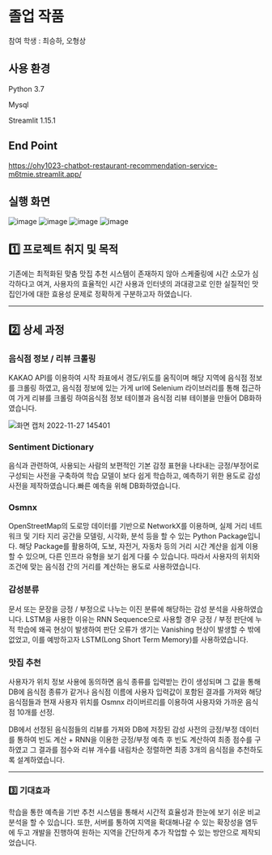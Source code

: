 # 졸업 작품

참여 학생 : 최승하, 오형상

## 사용 환경
Python 3.7

Mysql

Streamlit 1.15.1

## End Point
https://ohy1023-chatbot-restaurant-recommendation-service-m6tmie.streamlit.app/

## 실행 화면
![image](https://user-images.githubusercontent.com/110380812/204121588-fae2d5ee-8cdf-4b69-902c-82a74a96e0a9.png)
![image](https://user-images.githubusercontent.com/110380812/204121602-166b6d6f-a62c-43eb-9bdd-6c208ed3b335.png)
![image](https://user-images.githubusercontent.com/110380812/204121614-6612e3ad-7bd2-481b-a2b0-c6c0491e6ac2.png)
![image](https://user-images.githubusercontent.com/110380812/204121620-0043424a-82bd-48e1-8b60-486711eb77b8.png)


## 1️⃣ 프로젝트 취지 및 목적

 기존에는 최적화된 맞춤 맛집 추천 시스템이 존재하지 않아 스케줄링에 시간 소모가 심각하다고 여겨, 사용자의 효율적인 시간 사용과 인터넷의 과대광고로 인한 실질적인 맛집인가에 대한 효용성 문제로 정확하게 구분하고자 하였습니다.

---

## 2️⃣ 상세 과정

### 음식점 정보 / 리뷰 크롤링

 KAKAO API를 이용하여 시작 좌표에서 경도/위도를 움직이며 해당 지역에 음식점 정보를 크롤링 하였고, 음식점 정보에 있는 가게 url에 Selenium 라이브러리를 통해 접근하여 가게 리뷰를 크롤링 하여음식점 정보 테이블과 음식점 리뷰 테이블을 만들어 DB화하였습니다.

![화면 캡처 2022-11-27 145401](https://user-images.githubusercontent.com/110380812/204121464-18437727-b1ce-4497-9c20-70cf75d928b0.png)


### Sentiment Dictionary

 음식과 관련하여, 사용되는 사람의 보편적인 기본 감정 표현을 나타내는 긍정/부정어로 구성되는 사전을 구축하여 학습 모델이 보다 쉽게 학습하고, 예측하기 위한 용도로 감성 사전을 제작하였습니다.빠른 예측을 위해 DB화하였습니다.

### Osmnx

 OpenStreetMap의 도로망 데이터를 기반으로 NetworkX를 이용하며, 실제 거리 네트워크 및 기타 지리 공간을 모델링, 시각화, 분석 등을 할 수 있는 Python Package입니다. 해당 Package를 활용하여, 도보, 자전거, 자동차 등의 거리 시간 계산을 쉽게 이용할 수 있으며, 다른 인프라 유형을 보기 쉽게 다룰 수 있습니다. 따라서 사용자의 위치와 조건에 맞는 음식점 간의 거리를 계산하는 용도로 사용하였습니다.

### 감성분류

 문서 또는 문장을 긍정 / 부정으로 나누는 이진 분류에 해당하는 감성 분석을 사용하였습니다. LSTM을 사용한 이유는 RNN Sequence으로 사용할 경우 긍정 / 부정 판단에 누적 학습에 왜곡 현상이 발생하여 판단 오류가 생기는 Vanishing 현상이 발생할 수 밖에 없었고, 이를 예방하고자 LSTM(Long Short Term Memory)를 사용하였습니다.

### 맛집 추천

 사용자가 위치 정보 사용에 동의하면 음식 종류를 입력받는 칸이 생성되며 그 값을 통해 DB에 음식점 종류가 같거나 음식점 이름에 사용자 입력값이 포함된 결과를 가져와 해당 음식점들과 현재 사용자 위치를 Osmnx 라이버르리를 이용하여 사용자와 가까운 음식점 10개를 선정.

DB에서 선정된 음식점들의 리뷰를 가져와  DB에 저장된 감성 사전의 긍정/부정 데이터를 통하여 빈도 계산 + RNN을 이용한 긍정/부정 예측 후 빈도 계산하여 최종 점수를 구하였고 그 결과를 점수와 리뷰 개수를 내림차순 정렬하면 최종 3개의 음식점을 추천하도록 설계하였습니다.

---

### 3️⃣ 기대효과

 학습을 통한 예측을 기반 추천 시스템을 통해서 시간적 효율성과 한눈에 보기 쉬운 비교 분석을 할 수 있습니다. 또한, 서버를 통하여 지역을 확대해나갈 수 있는 확장성을 염두에 두고 개발을 진행하여 원하는 지역을 간단하게 추가 작업할 수 있는 방안으로 제작되었습니다.
 
